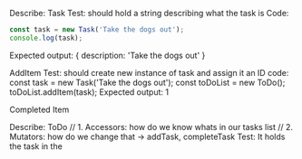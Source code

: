 
Describe: Task
Test: should hold a string describing what the task is
Code:
```javascript
const task = new Task('Take the dogs out');
console.log(task);
```
Expected output:
{
  description: 'Take the dogs out'
}

AddItem
Test: should create new instance of task and assign it an ID
code: 
const task = new Task('Take the dogs out');
const toDoList = new ToDo();
toDoList.addItem(task);
Expected output: 1

Completed Item


Describe: ToDo 
// 1. Accessors: how do we know whats in our tasks list
// 2. Mutators: how do we change that -> addTask, completeTask
Test: It holds the task in the



